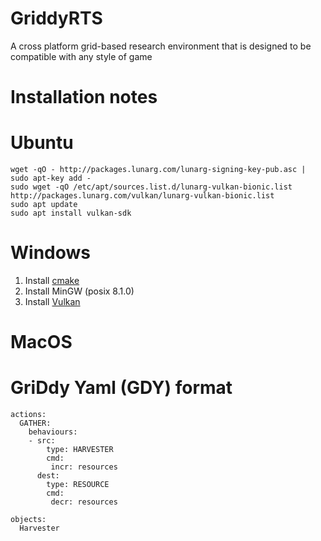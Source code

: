 # GriddyRTS
A cross platform grid-based research environment that is designed to be compatible with any style of game



# Installation notes

# Ubuntu
```
wget -qO - http://packages.lunarg.com/lunarg-signing-key-pub.asc | sudo apt-key add -
sudo wget -qO /etc/apt/sources.list.d/lunarg-vulkan-bionic.list http://packages.lunarg.com/vulkan/lunarg-vulkan-bionic.list
sudo apt update
sudo apt install vulkan-sdk
```

# Windows

1. Install [cmake](https://cmake.org/download/)
2. Install MinGW (posix 8.1.0) 
3. Install [Vulkan](https://vulkan.lunarg.com/sdk/home) 

# MacOS



# GriDdy Yaml (GDY) format

```
actions:
  GATHER:
    behaviours:
    - src:
        type: HARVESTER
        cmd: 
         incr: resources
      dest:
        type: RESOURCE
        cmd: 
         decr: resources

objects:
  Harvester
```
